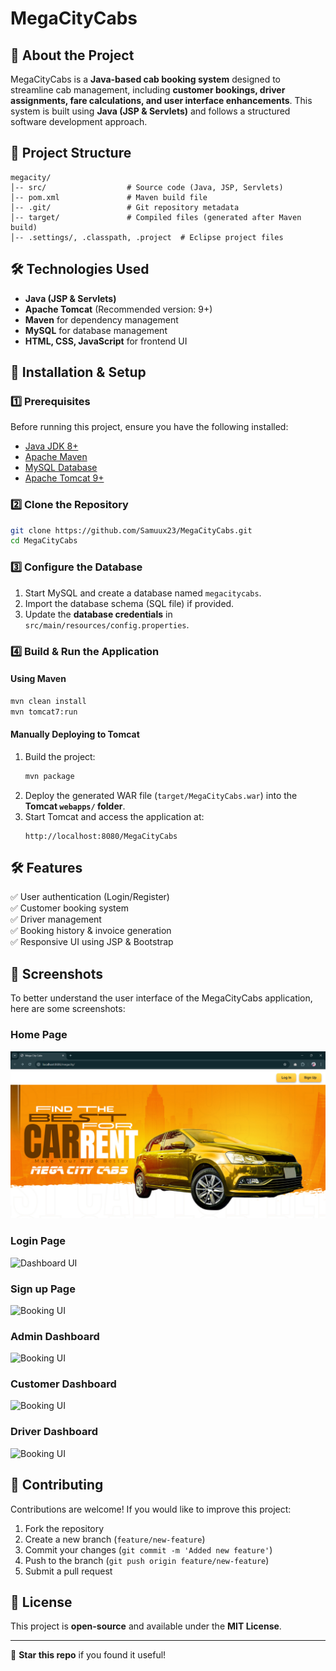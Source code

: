 # MegaCityCabs

## 🚖 About the Project
MegaCityCabs is a **Java-based cab booking system** designed to streamline cab management, including **customer bookings, driver assignments, fare calculations, and user interface enhancements**. This system is built using **Java (JSP & Servlets)** and follows a structured software development approach.

## 📂 Project Structure
```
megacity/
│-- src/                  # Source code (Java, JSP, Servlets)
│-- pom.xml               # Maven build file
│-- .git/                 # Git repository metadata
│-- target/               # Compiled files (generated after Maven build)
│-- .settings/, .classpath, .project  # Eclipse project files
```

## 🛠️ Technologies Used
- **Java (JSP & Servlets)**
- **Apache Tomcat** (Recommended version: 9+)
- **Maven** for dependency management
- **MySQL** for database management
- **HTML, CSS, JavaScript** for frontend UI

## 🚀 Installation & Setup
### 1️⃣ Prerequisites
Before running this project, ensure you have the following installed:
- [Java JDK 8+](https://www.oracle.com/java/technologies/javase-jdk11-downloads.html)
- [Apache Maven](https://maven.apache.org/download.cgi)
- [MySQL Database](https://dev.mysql.com/downloads/installer/)
- [Apache Tomcat 9+](https://tomcat.apache.org/download-90.cgi)

### 2️⃣ Clone the Repository
```sh
git clone https://github.com/Samuux23/MegaCityCabs.git
cd MegaCityCabs
```

### 3️⃣ Configure the Database
1. Start MySQL and create a database named `megacitycabs`.
2. Import the database schema (SQL file) if provided.
3. Update the **database credentials** in `src/main/resources/config.properties`.

### 4️⃣ Build & Run the Application
#### Using Maven
```sh
mvn clean install
mvn tomcat7:run
```
#### Manually Deploying to Tomcat
1. Build the project:
   ```sh
   mvn package
   ```
2. Deploy the generated WAR file (`target/MegaCityCabs.war`) into the **Tomcat `webapps/` folder**.
3. Start Tomcat and access the application at:
   ```
   http://localhost:8080/MegaCityCabs
   ```

## 🛠️ Features
✅ User authentication (Login/Register)  
✅ Customer booking system  
✅ Driver management  
✅ Booking history & invoice generation  
✅ Responsive UI using JSP & Bootstrap  

## 📸 Screenshots
To better understand the user interface of the MegaCityCabs application, here are some screenshots:

### Home Page
![Home UI](https://github.com/Samuux23/MegaCityCabs/blob/main/Screenshot%202025-03-12%20010141.png?raw=true)

### Login Page
![Dashboard UI]([https://raw.githubusercontent.com/Samuux23/MegaCityCabs/main/dashboard-ui.png](https://github.com/Samuux23/MegaCityCabs/blob/main/Screenshot%202025-03-12%20010155.png?raw=true))

### Sign up Page
![Booking UI]([https://raw.githubusercontent.com/Samuux23/MegaCityCabs/main/booking-ui.png](https://github.com/Samuux23/MegaCityCabs/blob/main/Screenshot%202025-03-12%20010216.png?raw=true))

### Admin Dashboard 
![Booking UI]([[https://raw.githubusercontent.com/Samuux23/MegaCityCabs/main/booking-ui.png](https://github.com/Samuux23/MegaCityCabs/blob/main/Screenshot%202025-03-12%20010216.png?raw=true)](https://github.com/Samuux23/MegaCityCabs/blob/main/screencapture-localhost-8686-megacity-adminDashboard-jsp-2025-03-12-01_13_08.png?raw=true))

### Customer Dashboard 
![Booking UI]([[[https://raw.githubusercontent.com/Samuux23/MegaCityCabs/main/booking-ui.png](https://github.com/Samuux23/MegaCityCabs/blob/main/Screenshot%202025-03-12%20010216.png?raw=true)](https://github.com/Samuux23/MegaCityCabs/blob/main/screencapture-localhost-8686-megacity-adminDashboard-jsp-2025-03-12-01_13_08.png?raw=true)](https://github.com/Samuux23/MegaCityCabs/blob/main/screencapture-localhost-8686-megacity-customerDashboard-jsp-2025-03-13-10_46_23.png?raw=true))

### Driver Dashboard 
![Booking UI]([[[https://raw.githubusercontent.com/Samuux23/MegaCityCabs/main/booking-ui.png](https://github.com/Samuux23/MegaCityCabs/blob/main/Screenshot%202025-03-12%20010216.png?raw=true)](https://github.com/Samuux23/MegaCityCabs/blob/main/screencapture-localhost-8686-megacity-adminDashboard-jsp-2025-03-12-01_13_08.png?raw=true)](https://github.com/Samuux23/MegaCityCabs/blob/main/screencapture-localhost-8686-megacity-DriverVehiclesServlet-2025-03-13-10_52_47.png?raw=true))

## 🤝 Contributing
Contributions are welcome! If you would like to improve this project:
1. Fork the repository
2. Create a new branch (`feature/new-feature`)
3. Commit your changes (`git commit -m 'Added new feature'`)
4. Push to the branch (`git push origin feature/new-feature`)
5. Submit a pull request

## 📄 License
This project is **open-source** and available under the **MIT License**.

---
🌟 **Star this repo** if you found it useful!

